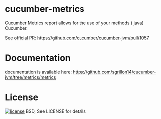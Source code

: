 # cucumber-metrics
Cucumber Metrics report allows for the use of your methods ( java) Cucumber.

See official PR: https://github.com/cucumber/cucumber-jvm/pull/1057

# Documentation

documentation is available here: https://github.com/sgrillon14/cucumber-jvm/tree/metrics/metrics

# License

[![license](https://img.shields.io/github/license/NoraUi/cucumber-metrics.svg)](https://github.com/NoraUi/cucumber-metrics/blob/master/LICENSE)
BSD, See LICENSE for details
